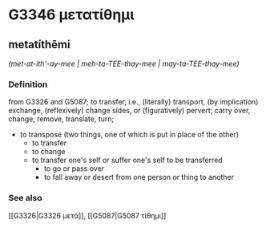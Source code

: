 # G3346 μετατίθημι

## metatíthēmi

_(met-at-ith'-ay-mee | meh-ta-TEE-thay-mee | may-ta-TEE-thay-mee)_

### Definition

from G3326 and G5087; to transfer, i.e., (literally) transport, (by implication) exchange, (reflexively) change sides, or (figuratively) pervert; carry over, change, remove, translate, turn; 

- to transpose (two things, one of which is put in place of the other)
  - to transfer
  - to change
  - to transfer one's self or suffer one's self to be transferred
    - to go or pass over
    - to fall away or desert from one person or thing to another

### See also

[[G3326|G3326 μετά]], [[G5087|G5087 τίθημι]]

